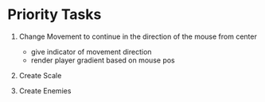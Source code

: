 # Priority Tasks

1) Change Movement to continue in the direction of the mouse from center
    - give indicator of movement direction
    - render player gradient based on mouse pos

2) Create Scale

3) Create Enemies